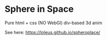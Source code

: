 # Sphere in Space
Pure html + css (NO WebGl) div-based 3d anim

See here: https://loleus.github.io/spheroplace/
